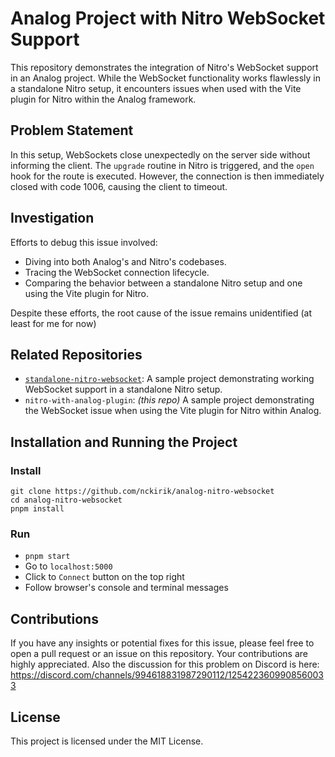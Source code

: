 # Analog Project with Nitro WebSocket Support

This repository demonstrates the integration of Nitro's WebSocket support in an Analog project. While the WebSocket functionality works flawlessly in a standalone Nitro setup, it encounters issues when used with the Vite plugin for Nitro within the Analog framework.

## Problem Statement

In this setup, WebSockets close unexpectedly on the server side without informing the client. The `upgrade` routine in Nitro is triggered, and the `open` hook for the route is executed. However, the connection is then immediately closed with code 1006, causing the client to timeout.

## Investigation

Efforts to debug this issue involved:
- Diving into both Analog's and Nitro's codebases.
- Tracing the WebSocket connection lifecycle.
- Comparing the behavior between a standalone Nitro setup and one using the Vite plugin for Nitro.

Despite these efforts, the root cause of the issue remains unidentified (at least for me for now)

## Related Repositories
- [`standalone-nitro-websocket`](https://github.com/nckirik/nitro-websocket): A sample project demonstrating working WebSocket support in a standalone Nitro setup.
- `nitro-with-analog-plugin`: *(this repo)* A sample project demonstrating the WebSocket issue when using the Vite plugin for Nitro within Analog.

## Installation and Running the Project
### Install
```
git clone https://github.com/nckirik/analog-nitro-websocket
cd analog-nitro-websocket
pnpm install
```
### Run
* `pnpm start`
* Go to `localhost:5000`
* Click to `Connect` button on the top right
* Follow browser's console and terminal messages

## 

## Contributions
If you have any insights or potential fixes for this issue, please feel free to open a pull request or an issue on this repository. Your contributions are highly appreciated.
Also the discussion for this problem on Discord is here: https://discord.com/channels/994618831987290112/1254223609908560033

## License
This project is licensed under the MIT License.
